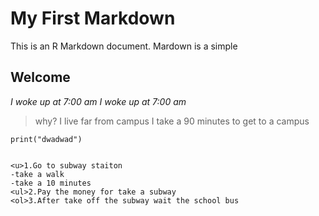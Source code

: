 # My First Markdown
This is an R Markdown document. Mardown is a simple 

## Welcome

*I woke up at 7:00 am*
_I woke up at 7:00 am_
>why? I live far from campus I take a 90 minutes to get to a campus

```
print("dwadwad")


<u>1.Go to subway staiton
-take a walk 
-take a 10 minutes
<ul>2.Pay the money for take a subway
<ol>3.After take off the subway wait the school bus
  

